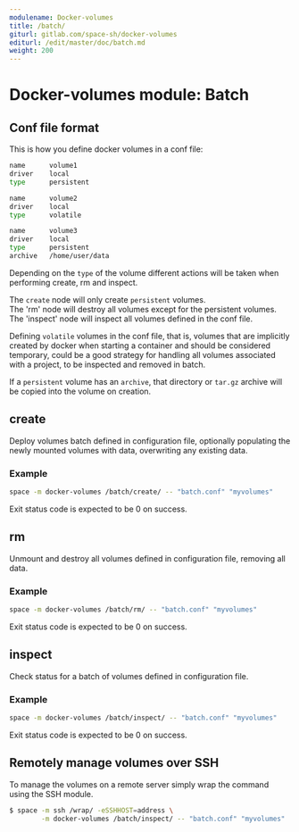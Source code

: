 ```yaml
---
modulename: Docker-volumes
title: /batch/
giturl: gitlab.com/space-sh/docker-volumes
editurl: /edit/master/doc/batch.md
weight: 200
---
```

# Docker-volumes module: Batch


## Conf file format

This is how you define docker volumes in a conf file:  
```sh
name      volume1
driver    local
type      persistent

name      volume2
driver    local
type      volatile

name      volume3
driver    local
type      persistent
archive   /home/user/data
```

Depending on the `type` of the volume different actions will be taken when performing create, rm and inspect.

The `create` node will only create `persistent` volumes.  
The 'rm' node will destroy all volumes except for the persistent volumes.  
The 'inspect' node will inspect all volumes defined in the conf file.

Defining `volatile` volumes in the conf file, that is, volumes that are implicitly created
by docker when starting a container and should be considered temporary, could be a good
strategy for handling all volumes associated with a project, to be inspected and removed in batch.

If a `persistent` volume has an `archive`, that directory or `tar.gz` archive will be copied into
the volume on creation.

## create

Deploy volumes batch defined in configuration file, optionally populating the newly mounted volumes with data, overwriting any existing data.

### Example

```sh
space -m docker-volumes /batch/create/ -- "batch.conf" "myvolumes"
```

Exit status code is expected to be 0 on success.

## rm

Unmount and destroy all volumes defined in configuration file, removing all data.

### Example
```sh
space -m docker-volumes /batch/rm/ -- "batch.conf" "myvolumes"
```

Exit status code is expected to be 0 on success.

## inspect

Check status for a batch of volumes defined in configuration file.

### Example
```sh
space -m docker-volumes /batch/inspect/ -- "batch.conf" "myvolumes"
```

Exit status code is expected to be 0 on success.

## Remotely manage volumes over SSH

To manage the volumes on a remote server simply wrap the command using the SSH module.

```sh
$ space -m ssh /wrap/ -eSSHHOST=address \
        -m docker-volumes /batch/inspect/ -- "batch.conf" "myvolumes"

```
